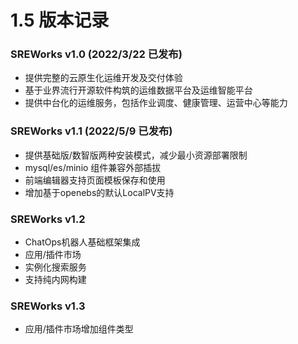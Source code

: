 # 1.5 版本记录

<a name="p6i5l"></a>
### SREWorks v1.0 (2022/3/22 已发布)
- 提供完整的云原生化运维开发及交付体验
- 基于业界流行开源软件构筑的运维数据平台及运维智能平台
- 提供中台化的运维服务，包括作业调度、健康管理、运营中心等能力

<a name="SPAql"></a>
### SREWorks v1.1 (2022/5/9 已发布)

- 提供基础版/数智版两种安装模式，减少最小资源部署限制
- mysql/es/minio 组件兼容外部插拔
- 前端编辑器支持页面模板保存和使用
- 增加基于openebs的默认LocalPV支持

<a name="bC9In"></a>
### SREWorks v1.2

- ChatOps机器人基础框架集成
- 应用/插件市场
- 实例化搜索服务
- 支持纯内网构建

<a name="glYir"></a>
### SREWorks v1.3

- 应用/插件市场增加组件类型
